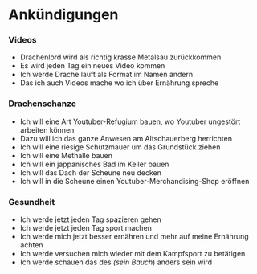 # Ankündigungen

### Videos
- Drachenlord wird als richtig krasse Metalsau zurückkommen
- Es wird jeden Tag ein neues Video kommen
- Ich werde Drache läuft als Format im Namen ändern
- Das ich auch Videos mache wo ich über Ernährung spreche

### Drachenschanze
- Ich will eine Art Youtuber-Refugium bauen, wo Youtuber ungestört arbeiten können
- Dazu will ich das ganze Anwesen am Altschauerberg herrichten
- Ich will eine riesige Schutzmauer um das Grundstück ziehen
- Ich will eine Methalle bauen
- Ich will ein jappanisches Bad im Keller bauen
- Ich will das Dach der Scheune neu decken
- Ich will in die Scheune einen Youtuber-Merchandising-Shop eröffnen

### Gesundheit
- Ich werde jetzt jeden Tag spazieren gehen
- Ich werde jetzt jeden Tag sport machen
- Ich werde mich jetzt besser ernähren und mehr auf meine Ernährung achten
- Ich werde versuchen mich wieder mit dem Kampfsport zu betätigen
- Ich werde schauen das des *(sein Bauch*) anders sein wird
